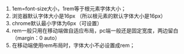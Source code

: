1. 1em=font-size大小，1rem等于根元素字体大小；
2. 浏览器默认字体大小是16px （所以根元素的默认字体大小是16px）
3. chrome默认最小字体为6px（可设置）
4. rem一般只用在移动端做自适应布局，pc端一般还是固定宽度，两边留白（margin：0 auto）
5. 在移动端使用rem布局时，字体大小不必设置成rem；
